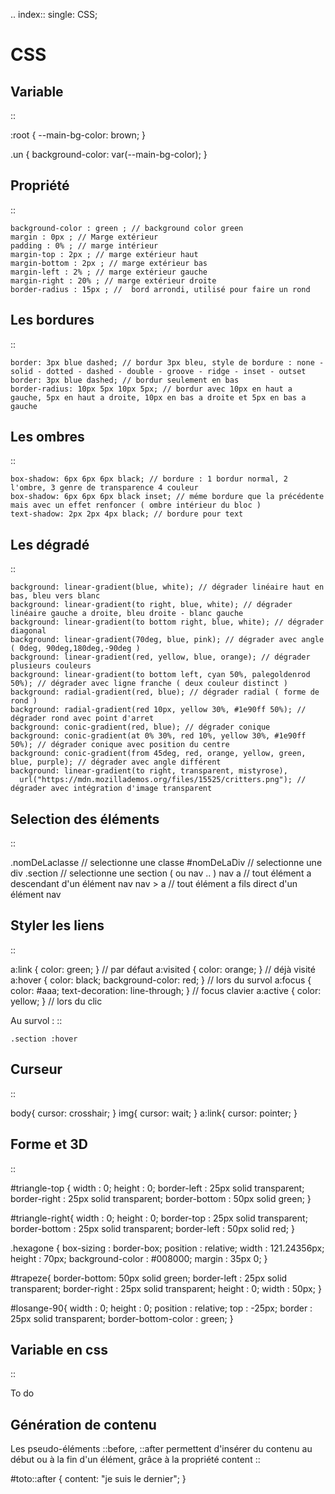 .. index::
   single: CSS;

CSS
===================

Variable
-------------------
::

  :root {
    --main-bg-color: brown;
  }

  .un {
    background-color: var(--main-bg-color);
  }



Propriété
-------------------
::

    background-color : green ; // background color green
    margin : 0px ; // Marge extérieur
    padding : 0% ; // marge intérieur
    margin-top : 2px ; // marge extérieur haut
    margin-bottom : 2px ; // marge extérieur bas
    margin-left : 2% ; // marge extérieur gauche
    margin-right : 20% ; // marge extérieur droite
    border-radius : 15px ; //  bord arrondi, utilisé pour faire un rond

Les bordures
-------------------
::

    border: 3px blue dashed; // bordur 3px bleu, style de bordure : none - solid - dotted - dashed - double - groove - ridge - inset - outset
    border: 3px blue dashed; // bordur seulement en bas
    border-radius: 10px 5px 10px 5px; // bordur avec 10px en haut a gauche, 5px en haut a droite, 10px en bas a droite et 5px en bas a gauche

Les ombres
-------------------
::

    box-shadow: 6px 6px 6px black; // bordure : 1 bordur normal, 2 l'ombre, 3 genre de transparence 4 couleur
    box-shadow: 6px 6px 6px black inset; // méme bordure que la précédente mais avec un effet renfoncer ( ombre intérieur du bloc )
    text-shadow: 2px 2px 4px black; // bordure pour text

Les dégradé
-------------------
::

    background: linear-gradient(blue, white); // dégrader linéaire haut en bas, bleu vers blanc
    background: linear-gradient(to right, blue, white); // dégrader linéaire gauche a droite, bleu droite - blanc gauche
    background: linear-gradient(to bottom right, blue, white); // dégrader diagonal
    background: linear-gradient(70deg, blue, pink); // dégrader avec angle ( 0deg, 90deg,180deg,-90deg )
    background: linear-gradient(red, yellow, blue, orange); // dégrader plusieurs couleurs
    background: linear-gradient(to bottom left, cyan 50%, palegoldenrod 50%); // dégrader avec ligne franche ( deux couleur distinct )
    background: radial-gradient(red, blue); // dégrader radial ( forme de rond )
    background: radial-gradient(red 10px, yellow 30%, #1e90ff 50%); // dégrader rond avec point d'arret
    background: conic-gradient(red, blue); // dégrader conique
    background: conic-gradient(at 0% 30%, red 10%, yellow 30%, #1e90ff 50%); // dégrader conique avec position du centre
    background: conic-gradient(from 45deg, red, orange, yellow, green, blue, purple); // dégrader avec angle différent
    background: linear-gradient(to right, transparent, mistyrose),
      url("https://mdn.mozillademos.org/files/15525/critters.png"); // dégrader avec intégration d'image transparent

Selection des éléments
-------------------
::

  .nomDeLaclasse // selectionne une classe
  #nomDeLaDiv // selectionne une div
  .section // selectionne une section ( ou nav .. )
  nav a // tout élément a descendant d'un élément nav
  nav > a // tout élément a fils direct d'un élément nav

Styler les liens
-------------------
::

  a:link { color: green; }  // par défaut
  a:visited { color: orange; }  // déjà visité
  a:hover { color: black; background-color: red; }  // lors du survol
  a:focus { color: #aaa; text-decoration: line-through; }  // focus clavier
  a:active { color: yellow; }  // lors du clic

Au survol :
::

    .section :hover

Curseur
-------------------
::

  body{
    cursor: crosshair;
  }
  img{
    cursor: wait;
  }
  a:link{
    cursor:  pointer;
  }

Forme et 3D
-------------------
::

  #triangle-top {
    width  : 0;
    height : 0;
    border-left   : 25px solid transparent;
    border-right  : 25px solid transparent;
    border-bottom : 50px solid green;
  }

  #triangle-right{
    width  : 0;
    height : 0;
    border-top    : 25px solid transparent;
    border-bottom : 25px solid transparent;
    border-left   : 50px solid red;
  }

  .hexagone {
    box-sizing : border-box;
    position : relative;
    width : 121.24356px;
    height : 70px;
    background-color : #008000;
    margin : 35px 0;
  }

  #trapeze{
    border-bottom: 50px solid green;
    border-left  : 25px solid transparent;
    border-right : 25px solid transparent;
    height : 0;
    width  : 50px;
  }

  #losange-90{
    width  : 0;
    height : 0;
    position : relative;
    top : -25px;
    border : 25px solid transparent;
    border-bottom-color : green;
  }


Variable en css
-------------------
::

   To do

Génération de contenu
-------------------

Les pseudo-éléments ::before, ::after permettent d'insérer du contenu au
début ou à la fin d'un élément, grâce à la propriété content
::

  #toto::after {
      content: "je suis le dernier";
  }
